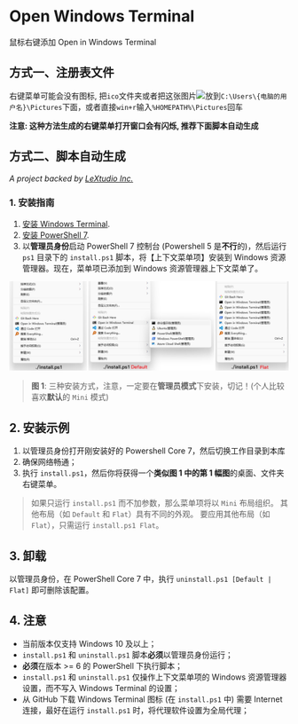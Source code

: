 # Open Windows Terminal

鼠标右键添加 Open in Windows Terminal

## 方式一、注册表文件

右键菜单可能会没有图标, 把`ico`文件夹或者把这张图片![](https://raw.githubusercontent.com/zzjtnb/Open-in-Windows-Terminal/master/ico/wt.ico)放到`C:\Users\{电脑的用户名}\Pictures`下面，或者直接`win+r`输入`%HOMEPATH%\Pictures`回车

**注意: 这种方法生成的右键菜单打开窗口会有闪烁, 推荐下面脚本自动生成**

## 方式二、脚本自动生成

*A project backed by [LeXtudio Inc.](https://www.lextudio.com)*

### 1. 安装指南

1. [安装 Windows Terminal](https://github.com/microsoft/terminal).
2. [安装 PowerShell 7](https://docs.microsoft.com/en-us/powershell/scripting/install/installing-powershell-core-on-windows?view=powershell-7).
3. 以**管理员身份**启动 PowerShell 7 控制台 (Powershell 5 是**不行**的)，然后运行 `ps1` 目录下的 `install.ps1` 脚本，将【上下文菜单项】安装到 Windows 资源管理器。现在，菜单项已添加到 Windows 资源管理器上下文菜单了。

![layout](img/all_in_one.png)
> **图 1**: 三种安装方式，注意，一定要在**管理员模式**下安装，切记！(个人比较喜欢**默认**的 `Mini` 模式)

## 2. 安装示例

1. 以管理员身份打开刚安装好的 Powershell Core 7，然后切换工作目录到本库
2. 确保网络畅通；
3. 执行 `install.ps1`，然后你将获得一个**类似图 1 中的第 1 幅图**的桌面、文件夹右键菜单。

> 如果只运行 `install.ps1` 而不加参数，那么菜单项将以 `Mini` 布局组织。 其他布局（如 `Default` 和 `Flat`）具有不同的外观。 要应用其他布局（如 `Flat`），只需运行 `install.ps1 Flat`。

## 3. 卸载

以管理员身份，在 PowerShell Core 7 中，执行 `uninstall.ps1 [Default | Flat]` 即可删除该配置。

## 4. 注意

- 当前版本仅支持 Windows 10 及以上；
- `install.ps1` 和 `uninstall.ps1` 脚本**必须**以管理员身份运行；
- **必须**在版本 >= 6 的 PowerShell 下执行脚本；
- `install.ps1` 和 `uninstall.ps1` 仅操作上下文菜单项的 Windows 资源管理器设置，而不写入 Windows Terminal 的设置；
- 从 GitHub 下载 Windows Terminal 图标 (在 `install.ps1` 中) 需要 Internet 连接，最好在运行 `install.ps1` 时，将代理软件设置为全局代理；
